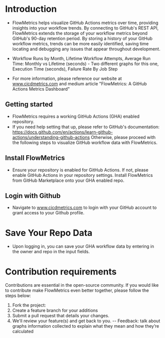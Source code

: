 # Introduction

  - FlowMetrics helps visualize GitHub Actions metrics over time, providing insights into your workflow trends. By connecting to GitHub's REST API, FlowMetrics extends the storage of your workflow metrics beyond GitHub's 90-day retention period.
By storing a history of your GitHub workflow metrics, trends can be more easily identified, saving time locating and debugging any issues that appear throughout development.

  - Workflow Runs by Month, Lifetime Workflow Attempts, Average Run Time: Monthly vs Lifetime (seconds) - Two different graphs for this one, Execution Time (seconds), Failure Rate By Job Step


  - For more information, please reference our website at www.cicdmetrics.com and medium article "FlowMetrics: A GitHub Actions Metrics Dashboard"

## Getting started
  - FlowMetrics requires a working GitHub Actions (GHA) enabled repository.
  - If you need help setting that up, please refer to GitHub's documentation: https://docs.github.com/en/actions/learn-github-actions/understanding-github-actions
Otherwise, please proceed with the following steps to visualize GitHub workflow data with FlowMetrics.


## Install FlowMetrics


  - Ensure your repository is enabled for GitHub Actions. If not, please enable GitHub Actions in your repository settings. 
Install FlowMetrics from GitHub Marketplace onto your GHA enabled repo.

## Login with Github


  - Navigate to www.cicdmetrics.com to login with your GitHub account to grant access to your Github profile.


# Save Your Repo Data


- Upon logging in, you can save your GHA workflow data by entering in the owner and repo in the input fields.

# Contribution requirements

Contributions are essential in the open-source community. If you would like to contribute make FlowMetrics even better together, please follow the steps below:
1.   Fork the project: 
2.   Create a feature branch for your additions
3.   Submit a pull request that details your changes.
4.   We'll review your feature(s) and get back to you.
-- Feedback: talk about graphs information collected to explain what they mean and how they’re calculated

